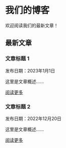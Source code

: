 # 我们的博客

欢迎阅读我们的最新文章！

## 最新文章

### 文章标题 1

发布日期：2023年1月1日

这里是文章概述......

[阅读更多](#)

### 文章标题 2

发布日期：2022年12月20日

这里是文章概述......

[阅读更多](#)
